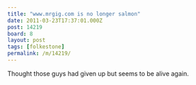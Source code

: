 ```yaml
---
title: "www.mrgig.com is no longer salmon"
date: 2011-03-23T17:37:01.000Z
post: 14219
board: 8
layout: post
tags: [folkestone]
permalink: /m/14219/
---
```

Thought those guys had given up but seems to be alive again.
